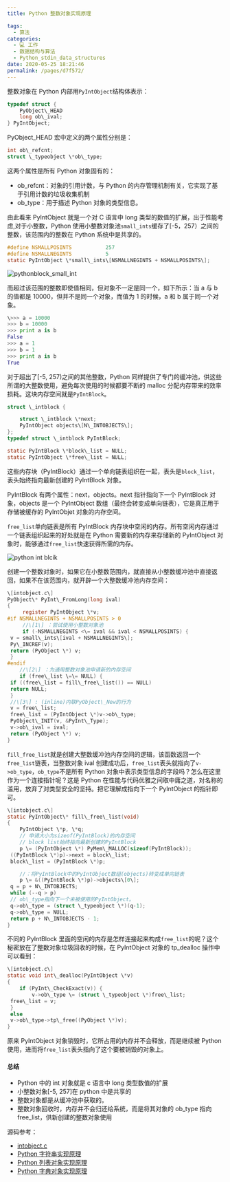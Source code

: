 ```yaml
---
title: Python 整数对象实现原理

tags: 
  - 算法
categories: 
  - 💻 工作
  - 数据结构与算法
  - Python_stdin_data_structures
date: 2020-05-25 18:21:46
permalink: /pages/d7f572/
---
```

整数对象在 Python 内部用`PyIntObject`结构体表示：

```c
typedef struct {
    PyObject\_HEAD
    long ob\_ival;
} PyIntObject;
```
PyObject\_HEAD 宏中定义的两个属性分别是：
```c
int ob\_refcnt;
struct \_typeobject \*ob\_type;
```
这两个属性是所有 Python 对象固有的：

*   ob\_refcnt：对象的引用计数，与 Python 的内存管理机制有关，它实现了基于引用计数的垃圾收集机制
*   ob\_type：用于描述 Python 对象的类型信息。

由此看来 PyIntObject 就是一个对 C 语言中 long 类型的数值的扩展，出于性能考虑,对于小整数，Python 使用小整数对象池`small_ints`缓存了\[-5，257）之间的整数，该范围内的整数在 Python 系统中是共享的。
```c
#define NSMALLPOSINTS           257
#define NSMALLNEGINTS           5
static PyIntObject \*small\_ints\[NSMALLNEGINTS + NSMALLPOSINTS\];
```
![pythonblock_small_int](http://img.foofish.net/pythonblock_small_int.png)

而超过该范围的整数即使值相同，但对象不一定是同一个，如下所示：当 a 与 b 的值都是 10000，但并不是同一个对象，而值为 1 的时候，a 和 b 属于同一个对象。
```python
\>>> a = 10000
>>> b = 10000
>>> print a is b
False
>>> a = 1
>>> b = 1
>>> print a is b
True
```
对于超出了\[-5, 257)之间的其他整数，Python 同样提供了专门的缓冲池，供这些所谓的大整数使用，避免每次使用的时候都要不断的 malloc 分配内存带来的效率损耗。这块内存空间就是`PyIntBlock`。
```c
struct \_intblock {

    struct \_intblock \*next;
    PyIntObject objects\[N\_INTOBJECTS\];
};
typedef struct \_intblock PyIntBlock;

static PyIntBlock \*block\_list = NULL;
static PyIntObject \*free\_list = NULL;
```
这些内存块（PyIntBlock）通过一个单向链表组织在一起，表头是`block_list`，表头始终指向最新创建的 PyIntBlock 对象。

PyIntBlock 有两个属性：next，objects。next 指针指向下一个 PyIntBlock 对象，objects 是一个 PyIntObject 数组（最终会转变成单向链表），它是真正用于存储被缓存的 PyIntObjet 对象的内存空间。

`free_list`单向链表是所有 PyIntBlock 内存块中空闲的内存。所有空闲内存通过一个链表组织起来的好处就是在 Python 需要新的内存来存储新的 PyIntObject 对象时，能够通过`free_list`快速获得所需的内存。

![python int blcik](http://img.foofish.net/python_int_block.jpg)

创建一个整数对象时，如果它在小整数范围内，就直接从小整数缓冲池中直接返回，如果不在该范围内，就开辟一个大整数缓冲池内存空间：
```c
\[intobject.c\]
PyObject\* PyInt\_FromLong(long ival)
{
     register PyIntObject \*v;
#if NSMALLNEGINTS + NSMALLPOSINTS > 0
     //\[1\] ：尝试使用小整数对象池
     if (-NSMALLNEGINTS <\= ival && ival < NSMALLPOSINTS) {
 v = small\_ints\[ival + NSMALLNEGINTS\];
 Py\_INCREF(v);
 return (PyObject \*) v;
 }
#endif
    //\[2\] ：为通用整数对象池申请新的内存空间
    if (free\_list \=\= NULL) {
 if ((free\_list = fill\_free\_list()) == NULL)
 return NULL;
 }
 //\[3\] : (inline)内联PyObject\_New的行为
 v = free\_list;
 free\_list = (PyIntObject \*)v->ob\_type;
 PyObject\_INIT(v, &PyInt\_Type);
 v->ob\_ival = ival;
 return (PyObject \*) v;
}
```
`fill_free_list`就是创建大整数缓冲池内存空间的逻辑，该函数返回一个`free_list`链表，当整数对象 ival 创建成功后，`free_list`表头就指向了`v->ob_type`，`ob_type`不是所有 Python 对象中表示类型信息的字段吗？怎么在这里作为一个连接指针呢？这是 Python 在性能与代码优雅之间取中庸之道，对名称的滥用，放弃了对类型安全的坚持。把它理解成指向下一个 PyIntObject 的指针即可。
```c
\[intobject.c\]
static PyIntObject\* fill\_free\_list(void)
{
    PyIntObject \*p, \*q;
    // 申请大小为sizeof(PyIntBlock)的内存空间
    // block list始终指向最新创建的PyIntBlock
    p \= (PyIntObject \*) PyMem\_MALLOC(sizeof(PyIntBlock));
 ((PyIntBlock \*)p)->next = block\_list;
 block\_list = (PyIntBlock \*)p;

    //：将PyIntBlock中的PyIntObject数组(objects)转变成单向链表
    p \= &((PyIntBlock \*)p)->objects\[0\];
 q = p + N\_INTOBJECTS;
 while (--q > p)
 // ob\_type指向下一个未被使用的PyIntObject。
 q->ob\_type = (struct \_typeobject \*)(q-1);
 q->ob\_type = NULL;
 return p + N\_INTOBJECTS - 1;
}
```
不同的 PyIntBlock 里面的空闲的内存是怎样连接起来构成`free_list`的呢？这个秘密放在了整数对象垃圾回收的时候，在 PyIntObject 对象的 tp\_dealloc 操作中可以看到：
```c
\[intobject.c\]
static void int\_dealloc(PyIntObject \*v)
{
    if (PyInt\_CheckExact(v)) {
        v->ob\_type \= (struct \_typeobject \*)free\_list;
 free\_list = v;
 }
 else
 v->ob\_type->tp\_free((PyObject \*)v);
}
```
原来 PyIntObject 对象销毁时，它所占用的内存并不会释放，而是继续被 Python 使用，进而将`free_list`表头指向了这个要被销毁的对象上。

#### 总结

*   Python 中的 int 对象就是 c 语言中 long 类型数值的扩展
*   小整数对象\[-5, 257\]在 python 中是共享的
*   整数对象都是从缓冲池中获取的。
*   整数对象回收时，内存并不会归还给系统，而是将其对象的 ob\_type 指向 free\_list，供新创建的整数对象使用

源码参考：

*   [intobject.c](https://github.com/lzjun567/python2.7/blob/master/Objects/intobject.c)
*   [Python 字符串实现原理](http://foofish.net/blog/90/python_str_inplements)
*   [Python 列表对象实现原理](http://foofish.net/blog/91/python-list-implements)
*   [Python 字典对象实现原理](http://foofish.net/blog/92/python_dict_implements)
